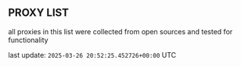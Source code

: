## PROXY LIST

all proxies in this list were collected from open sources and tested for functionality

last update: `2025-03-26 20:52:25.452726+00:00` UTC